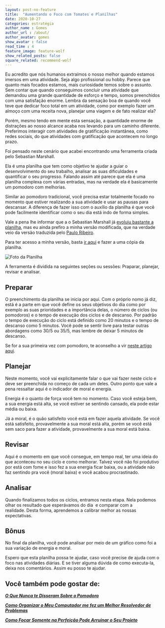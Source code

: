 ```yaml
---
layout: post-no-feature
title:  "Aumentando o Foco com Tomates e Planilhas"
date: 2020-10-27
categories: estratégia
author_name : Gomes
author_url : /about/
author_avatar: gomes
show_avatar : false
read_time : 4
feature_image: feature-wolf
show_related_posts: false
square_related: recommend-wolf
---
```


Eu acredito que nós humanos extraímos o nosso melhor quando estamos imersos em uma atividade. Seja algo profissional ou hobby. Parece que quanto mais focados estamos, mais curiosidade temos sobre o assunto. Sem contar que quando conseguimos concluir uma atividade que demandou uma grande quantidade de esforço e tempo, somos preenchidos com uma satisfação enorme. Lembra da sensação boa de quando você teve que dedicar foco total em um atividade, como por exemplo fazer um almoço com uma receita nova, planejar uma viagem e de fato realizar ela?  

Porém, mesmo tendo em mente esta sensação,  a quantidade enorme de distrações ao nosso alcance acaba nos levando para um caminho diferente.  Preferimos interagir com atividades de gratificação instantânea, como redes sociais, do que atividades com gratificação que acontecem no longo prazo. 

Foi pensado neste cenário que acabei encontrando uma ferramenta criada pelo Sebastian Marshall. 

Ela é uma  planilha que tem como objetivo te ajudar a guiar o desenvolvimento do seu trabalho, analisar as suas dificuldades e quantificar o seu progresso. Falando assim até parece que ela é uma  planilha complexa com várias entradas, mas na verdade ela é basicamente um pomodoro com melhorias. 

Similar ao pomodoro tradicional, você precisa estar totalmente focado no momento que estiver realizando a sua atividade e usar as pausas para descansar.  A diferença de fazer isso com o auxílio da planilha é que você pode facilmente identificar como o seu dia está indo de forma simples. 

Vale a pena lhe informar que a o Sebastian Marshall já [evoluiu bastante a planilha](https://www.ultraworking.com/twg), mas eu ainda prefiro a minha versão modificada, que na verdade veio da versão traduzida pelo [Paulo Ribeiro](http://pauloribeiro.co/).  

Para ter acesso a minha versão, basta [ir aqui](https://docs.google.com/spreadsheets/d/1nRHWQOf0l7BFYf5AQ7Q-yTuEsuyFs_jXTZTcqjE-adc/edit?usp=sharing) e fazer a uma cópia da planilha.

![Foto da Planilha]({{site.url}}/{{site.baseurl}}img/post-assets/pomodoro2/planilha.png)

A ferramenta é dividida na seguintes seções ou sessões: Praparar, planejar, revisar e analisar. 

## Preparar

O preenchimento da planilha se inicia por aqui. Com o próprio nomo já diz, está é a parte em que você define os seus objetivos do dia como por exemplo as suas prioridades e a importância delas, o número de ciclos (ou pomodoros) e o tempo de execução dos ciclos e de descanso. Por padrão o tempo de execução do ciclo está definido como 20 minutos e o tempo de descanso como 5 minutos. Você pode se sentir livre para testar outras abordagens como 30/5 ou 35/5, mas lembre de deixar 5 minutos de descanso. 

Se for a sua primeira vez com pomodoro, te aconselho a vir [neste artigo aqui](https://quebrandoocaminho.com/pomodoro).

## Planejar 

Neste momento, você vai explicitamente falar o que vai fazer neste ciclo e deve ser preenchida no começo de cada um deles. Outro ponto que vale a pena ressaltar aqui é o indicador de moral e energia. 

Energia é o quanto de força você tem no momento. Caso você esteja bem, a sua energia está alta, se você estiver se sentindo cansado, ela pode estar média ou baixa. 

Já a moral, é o quão satisfeito você está em fazer aquela atividade. Se você está satisfeito, provavelmente a sua moral está alta, porém se você está sem saco para fazer a atividade, provavelmente a sua moral está baixa. 

## Revisar

Aqui é o momento em que você consegue, em tempo real, ter uma ideia do que aconteceu no seu ciclo e como melhorar. Talvez você não foi produtivo por está com fome e isso fez a sua energia ficar baixa, ou a atividade não faz sentindo pra você (moral baixa) e você acabou procrastinado. 

## Analisar

Quando finalizamos todos os ciclos, entramos nesta etapa. Nela podemos olhar os resultado que esperávamos do dia  e comparar com a realidade. Desta forma, aprendemos a calibrar melhor as nossas expectativas. 

## Bônus

No final da planilha, você pode analisar por meio de um gráfico como foi a sua variação de energia e moral.

Espero que esta planilha possa te ajudar, caso você precise de ajuda com o foco nas atividades diárias.  E se tiver alguma dúvida de como executa-la, deixa nos comentários. Assim eu posso te ajudar.

## Você também pode gostar de:
***[O Que Nunca te Disseram Sobre o Pomodoro](https://quebrandoocaminho.com/pomodoro)***

***[Como Organizar o Meu Computador me fez um Melhor Resolvedor de Problemas](https://quebrandoocaminho.com/resolver-problemas)***  

***[Como Focar Somente na Perfeição Pode Arruinar o Seu Projeto](https://quebrandoocaminho.com/perfeicao)***